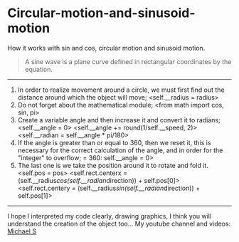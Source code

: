 # Circular-motion-and-sinusoid-motion
How it works with sin and cos, circular motion and sinusoid motion.
> A sine wave is a plane curve defined in rectangular coordinates by the equation.
---
1. In order to realize movement around a circle, we must first find out the distance around which the object will move;
 <self.__radius = radius> 
2. Do not forget about the mathematical module;
 <from math import cos, sin, pi>
3. Create a variable angle and then increase it and convert it to radians;
 <self.__angle = 0>
 <self.__angle += round(1/self.__speed, 2)>
 <self.__radian = self.__angle * pi/180>
4. If the angle is greater than or equal to 360, then we reset it, this is necessary for the correct calculation of the angle, and in order for the "integer" to overflow;
 <if self.__angle >= 360: self.__angle = 0>
5. The last one is we take the position around it to rotate and fold it.
 <self.pos = pos>
 <self.rect.centerx = (self.__radius*cos(self.__radian*direction)) + self.pos[0]>
 <self.rect.centery = (self.__radius*sin(self.__radian*direction)) + self.pos[1]>
---
I hope I interpreted my code clearly, drawing graphics, I think you will understand the creation of the object too...
My youtube channel and videos: [Michael S](https://youtu.be/3syDcuS7giI)
